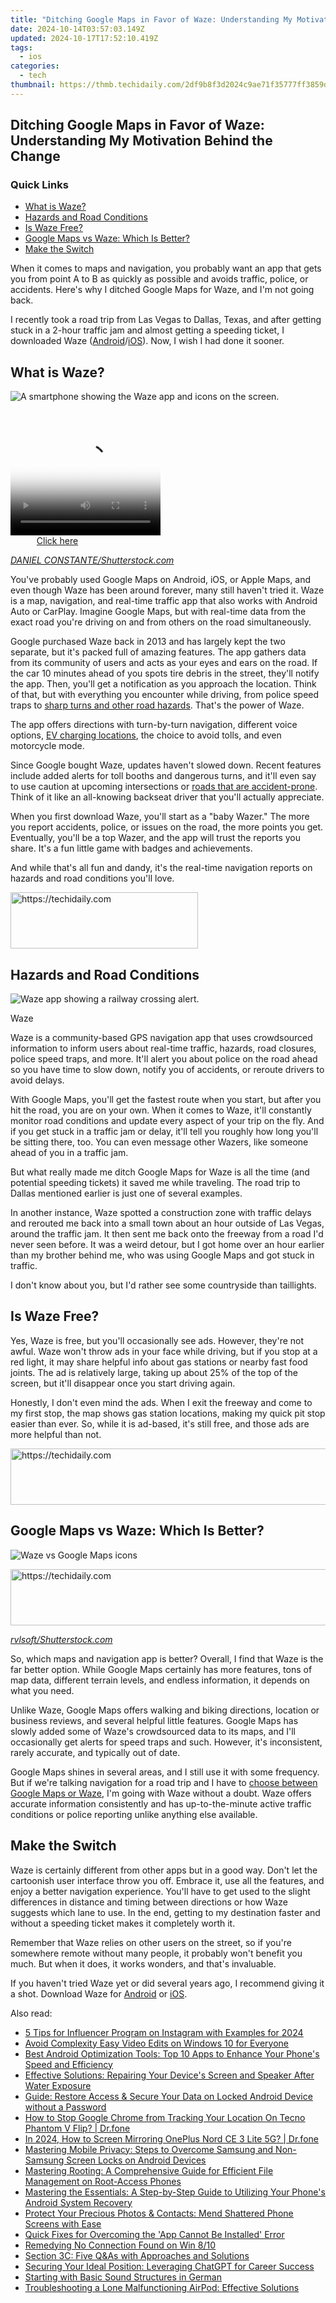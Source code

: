 ```yaml
---
title: "Ditching Google Maps in Favor of Waze: Understanding My Motivation Behind the Change"
date: 2024-10-14T03:57:03.149Z
updated: 2024-10-17T17:52:10.419Z
tags:
  - ios
categories:
  - tech
thumbnail: https://thmb.techidaily.com/2df9b8f3d2024c9ae71f35777ff3859d473b31e678b62a9cc1948e6b45c0733b.jpg
---
```


## Ditching Google Maps in Favor of Waze: Understanding My Motivation Behind the Change

### Quick Links

* [What is Waze?](https://win11-tips.techidaily.com/streamlining-data-exchange-between-dual-windows-using-aoemi/)
* [Hazards and Road Conditions](https://instagram-clips.techidaily.com/new-2024-approved-curating-customized-instagram-highlight-banners/)
* [Is Waze Free?](https://video-screen-grab.techidaily.com/live-streaming-made-simple-mastering-ps4-captures-using-obs-for-2024/)
* [Google Maps vs Waze: Which Is Better?](https://youtube-data.techidaily.com/ed-turning-time-on-its-ear-unique-approaches-to-reversed-youtube-content/)
* [Make the Switch](https://android-location-track.techidaily.com/top-4-ways-to-trace-xiaomi-civi-3-location-drfone-by-drfone-virtual-android/)

 When it comes to maps and navigation, you probably want an app that gets you from point A to B as quickly as possible and avoids traffic, police, or accidents. Here's why I ditched Google Maps for Waze, and I'm not going back.

 I recently took a road trip from Las Vegas to Dallas, Texas, and after getting stuck in a 2-hour traffic jam and almost getting a speeding ticket, I downloaded Waze ([Android](https://www.anrdoezrs.net/links/3607085/type/dlg/sid/UUhtgUeUpU905565/https://play.google.com/store/apps/details?id=com.waze&hl=en%5FUS&gl=US)/[iOS](https://apps.apple.com/us/app/waze-navigation-live-traffic/id323229106)). Now, I wish I had done it sooner. 

##  What is Waze?

![A smartphone showing the Waze app and icons on the screen.](https://static1.howtogeekimages.com/wordpress/wp-content/uploads/2022/07/17283276.jpg) 

<!-- affiliate ads begin -->
<span id="1265663">
					<video width="240" height="200" style="cursor:pointer"
           poster="//a.impactradius-go.com/display-clicktoplayimage/1265663.png"
           onclick="if(!this.playClicked){this.play();this.setAttribute('controls',true);this.playClicked=true;}">
	   <source src="//a.impactradius-go.com/display-ad/4482-1265663">
	   <img src="//a.impactradius-go.com/display-clicktoplayimage/1265663.png" style="border: none; height: 100%; width: 100%; object-fit: contain">
	</video>
	<div style="width:150px;text-align:center"><a href="javascript:window.open(decodeURIComponent('https%3A%2F%2Fmartinic.evyy.net%2Fc%2F5597632%2F1265663%2F4482'), '_blank');void(0);">Click here</a></div>
</span>
<img height="0" width="0" src="https://imp.pxf.io/i/5597632/1265663/4482" style="position:absolute;visibility:hidden;" border="0" />
<!-- affiliate ads end -->

_[DANIEL CONSTANTE/Shutterstock.com](https://www.shutterstock.com/image-photo/smart-phone-waze-logo-realtime-automotive-1561138139)_

 You've probably used Google Maps on Android, iOS, or Apple Maps, and even though Waze has been around forever, many still haven't tried it. Waze is a map, navigation, and real-time traffic app that also works with Android Auto or CarPlay. Imagine Google Maps, but with real-time data from the exact road you're driving on and from others on the road simultaneously.

 Google purchased Waze back in 2013 and has largely kept the two separate, but it's packed full of amazing features. The app gathers data from its community of users and acts as your eyes and ears on the road. If the car 10 minutes ahead of you spots tire debris in the street, they'll notify the app. Then, you'll get a notification as you approach the location. Think of that, but with everything you encounter while driving, from police speed traps to [sharp turns and other road hazards](https://some-approaches.techidaily.com/updated-the-ultimate-10-accessory-collection-for-sj4000/). That's the power of Waze. 

 The app offers directions with turn-by-turn navigation, different voice options, [EV charging locations](https://snapchat-videos.techidaily.com/updated-meerkat-experts-live-at-snapchat-spotlight-for-2024/), the choice to avoid tolls, and even motorcycle mode. 

 Since Google bought Waze, updates haven't slowed down. Recent features include added alerts for toll booths and dangerous turns, and it'll even say to use caution at upcoming intersections or [roads that are accident-prone](https://facebook-video-footage.techidaily.com/updated-in-2024-crafting-stellar-video-beginnings-with-free-tools/). Think of it like an all-knowing backseat driver that you'll actually appreciate. 

 When you first download Waze, you'll start as a "baby Wazer." The more you report accidents, police, or issues on the road, the more points you get. Eventually, you'll be a top Wazer, and the app will trust the reports you share. It's a fun little game with badges and achievements. 

 And while that's all fun and dandy, it's the real-time navigation reports on hazards and road conditions you'll love.

<!-- affiliate ads begin -->
<a href="https://united.elfm.net/c/5597632/2139557/4704" target="_top" id="2139557">
  <img src="//a.impactradius-go.com/display-ad/4704-2139557" border="0" alt="https://techidaily.com" width="300" height="90"/>
</a>
<img height="0" width="0" src="https://united.elfm.net/i/5597632/2139557/4704" style="position:absolute;visibility:hidden;" border="0" />
<!-- affiliate ads end -->

##  Hazards and Road Conditions

![Waze app showing a railway crossing alert.](https://static1.howtogeekimages.com/wordpress/wp-content/uploads/2020/08/fd0e4591.jpg) 

Waze

 Waze is a community-based GPS navigation app that uses crowdsourced information to inform users about real-time traffic, hazards, road closures, police speed traps, and more. It'll alert you about police on the road ahead so you have time to slow down, notify you of accidents, or reroute drivers to avoid delays.

 With Google Maps, you'll get the fastest route when you start, but after you hit the road, you are on your own. When it comes to Waze, it'll constantly monitor road conditions and update every aspect of your trip on the fly. And if you get stuck in a traffic jam or delay, it'll tell you roughly how long you'll be sitting there, too. You can even message other Wazers, like someone ahead of you in a traffic jam.

 But what really made me ditch Google Maps for Waze is all the time (and potential speeding tickets) it saved me while traveling. The road trip to Dallas mentioned earlier is just one of several examples.

 In another instance, Waze spotted a construction zone with traffic delays and rerouted me back into a small town about an hour outside of Las Vegas, around the traffic jam. It then sent me back onto the freeway from a road I'd never seen before. It was a weird detour, but I got home over an hour earlier than my brother behind me, who was using Google Maps and got stuck in traffic.

 I don't know about you, but I'd rather see some countryside than taillights. 

##  Is Waze Free?

 Yes, Waze is free, but you'll occasionally see ads. However, they're not awful. Waze won't throw ads in your face while driving, but if you stop at a red light, it may share helpful info about gas stations or nearby fast food joints. The ad is relatively large, taking up about 25% of the top of the screen, but it'll disappear once you start driving again.

 Honestly, I don't even mind the ads. When I exit the freeway and come to my first stop, the map shows gas station locations, making my quick pit stop easier than ever. So, while it is ad-based, it's still free, and those ads are more helpful than not.

<!-- affiliate ads begin -->
<a href="https://electronicx.pxf.io/c/5597632/1166360/14483" target="_top" id="1166360">
  <img src="//a.impactradius-go.com/display-ad/14483-1166360" border="0" alt="https://techidaily.com" width="728" height="90"/>
</a>
<img height="0" width="0" src="https://electronicx.pxf.io/i/5597632/1166360/14483" style="position:absolute;visibility:hidden;" border="0" />
<!-- affiliate ads end -->

##  Google Maps vs Waze: Which Is Better?

![Waze vs Google Maps icons](https://static1.howtogeekimages.com/wordpress/wp-content/uploads/2022/07/20cfad2b.jpg) 

<!-- affiliate ads begin -->
<a href="https://imp.i357552.net/c/5597632/857869/11832" target="_top" id="857869">
  <img src="//a.impactradius-go.com/display-ad/11832-857869" border="0" alt="https://techidaily.com" width="728" height="90"/>
</a>
<img height="0" width="0" src="https://imp.i357552.net/i/5597632/857869/11832" style="position:absolute;visibility:hidden;" border="0" />
<!-- affiliate ads end -->

_[rvlsoft/Shutterstock.com](https://www.shutterstock.com/image-photo/kiev-ukraine-october-06-2017-collection-731315338)_

 So, which maps and navigation app is better? Overall, I find that Waze is the far better option. While Google Maps certainly has more features, tons of map data, different terrain levels, and endless information, it depends on what you need.

 Unlike Waze, Google Maps offers walking and biking directions, location or business reviews, and several helpful little features. Google Maps has slowly added some of Waze's crowdsourced data to its maps, and I'll occasionally get alerts for speed traps and such. However, it's inconsistent, rarely accurate, and typically out of date. 

 Google Maps shines in several areas, and I still use it with some frequency. But if we're talking navigation for a road trip and I have to [choose between Google Maps or Waze](https://fox-helps.techidaily.com/updated-next-gen-clarity-in-depth-review-of-best-8k-monitors-for-2024/), I'm going with Waze without a doubt. Waze offers accurate information consistently and has up-to-the-minute active traffic conditions or police reporting unlike anything else available.

##  Make the Switch

 Waze is certainly different from other apps but in a good way. Don't let the cartoonish user interface throw you off. Embrace it, use all the features, and enjoy a better navigation experience. You'll have to get used to the slight differences in distance and timing between directions or how Waze suggests which lane to use. In the end, getting to my destination faster and without a speeding ticket makes it completely worth it.

 Remember that Waze relies on other users on the street, so if you're somewhere remote without many people, it probably won't benefit you much. But when it does, it works wonders, and that's invaluable.

 If you haven't tried Waze yet or did several years ago, I recommend giving it a shot. Download Waze for [Android](https://www.anrdoezrs.net/links/3607085/type/dlg/sid/UUhtgUeUpU905565/https://play.google.com/store/apps/details?id=com.waze&hl=en%5FUS&gl=US) or [iOS](https://apps.apple.com/us/app/waze-navigation-live-traffic/id323229106).

<ins class="adsbygoogle"
     style="display:block"
     data-ad-format="autorelaxed"
     data-ad-client="ca-pub-7571918770474297"
     data-ad-slot="1223367746"></ins>

<ins class="adsbygoogle"
     style="display:block"
     data-ad-client="ca-pub-7571918770474297"
     data-ad-slot="8358498916"
     data-ad-format="auto"
     data-full-width-responsive="true"></ins>

<span class="atpl-alsoreadstyle">Also read:</span>
<div><ul>
<li><a href="https://instagram-video-recordings.techidaily.com/5-tips-for-influencer-program-on-instagram-with-examples-for-2024/"><u>5 Tips for Influencer Program on Instagram with Examples for 2024</u></a></li>
<li><a href="https://extra-resources.techidaily.com/avoid-complexity-easy-video-edits-on-windows-10-for-everyone/"><u>Avoid Complexity Easy Video Edits on Windows 10 for Everyone</u></a></li>
<li><a href="https://os-tips.techidaily.com/best-android-optimization-tools-top-10-apps-to-enhance-your-phones-speed-and-efficiency/"><u>Best Android Optimization Tools: Top 10 Apps to Enhance Your Phone's Speed and Efficiency</u></a></li>
<li><a href="https://os-tips.techidaily.com/effective-solutions-repairing-your-devices-screen-and-speaker-after-water-exposure/"><u>Effective Solutions: Repairing Your Device's Screen and Speaker After Water Exposure</u></a></li>
<li><a href="https://os-tips.techidaily.com/guide-restore-access-and-secure-your-data-on-locked-android-device-without-a-password/"><u>Guide: Restore Access & Secure Your Data on Locked Android Device without a Password</u></a></li>
<li><a href="https://change-location.techidaily.com/how-to-stop-google-chrome-from-tracking-your-location-on-tecno-phantom-v-flip-drfone-by-drfone-virtual-android/"><u>How to Stop Google Chrome from Tracking Your Location On Tecno Phantom V Flip? | Dr.fone</u></a></li>
<li><a href="https://screen-mirror.techidaily.com/in-2024-how-to-screen-mirroring-oneplus-nord-ce-3-lite-5g-drfone-by-drfone-android/"><u>In 2024, How to Screen Mirroring OnePlus Nord CE 3 Lite 5G? | Dr.fone</u></a></li>
<li><a href="https://os-tips.techidaily.com/mastering-mobile-privacy-steps-to-overcome-samsung-and-non-samsung-screen-locks-on-android-devices/"><u>Mastering Mobile Privacy: Steps to Overcome Samsung and Non-Samsung Screen Locks on Android Devices</u></a></li>
<li><a href="https://os-tips.techidaily.com/mastering-rooting-a-comprehensive-guide-for-efficient-file-management-on-root-access-phones/"><u>Mastering Rooting: A Comprehensive Guide for Efficient File Management on Root-Access Phones</u></a></li>
<li><a href="https://os-tips.techidaily.com/mastering-the-essentials-a-step-by-step-guide-to-utilizing-your-phones-android-system-recovery/"><u>Mastering the Essentials: A Step-by-Step Guide to Utilizing Your Phone's Android System Recovery</u></a></li>
<li><a href="https://os-tips.techidaily.com/protect-your-precious-photos-and-contacts-mend-shattered-phone-screens-with-ease/"><u>Protect Your Precious Photos & Contacts: Mend Shattered Phone Screens with Ease</u></a></li>
<li><a href="https://os-tips.techidaily.com/quick-fixes-for-overcoming-the-app-cannot-be-installed-error/"><u>Quick Fixes for Overcoming the 'App Cannot Be Installed' Error</u></a></li>
<li><a href="https://win11.techidaily.com/remedying-no-connection-found-on-win-810/"><u>Remedying No Connection Found on Win 8/10</u></a></li>
<li><a href="https://fox-where.techidaily.com/section-3c-five-qandas-with-approaches-and-solutions/"><u>Section 3C: Five Q&As with Approaches and Solutions</u></a></li>
<li><a href="https://tech-hub.techidaily.com/securing-your-ideal-position-leveraging-chatgpt-for-career-success/"><u>Securing Your Ideal Position: Leveraging ChatGPT for Career Success</u></a></li>
<li><a href="https://mondly-stories.techidaily.com/starting-with-basic-sound-structures-in-german/"><u>Starting with Basic Sound Structures in German</u></a></li>
<li><a href="https://fox-that.techidaily.com/troubleshooting-a-lone-malfunctioning-airpod-effective-solutions/"><u>Troubleshooting a Lone Malfunctioning AirPod: Effective Solutions</u></a></li>
</ul></div>

